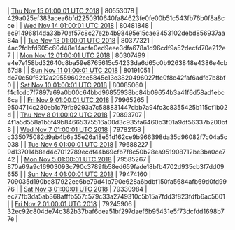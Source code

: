 | [Thu Nov 15 01:00:01 UTC 2018](https://transfer.sh/WQVv5/trcninja-dbdump-20181115010001.tar.bz2) | 80553078 | 429a025ef383acea6bfd2250910640fa84623fe0fe00b51c543fb76b0f8a8cce | 
| [Wed Nov 14 01:00:01 UTC 2018](https://transfer.sh/rhTVo/trcninja-dbdump-20181114010001.tar.bz2) | 80481848 | ec91496814da33b70af57c8c27e2b4b98495e15cae3453102debd856937aa84a | 
| [Tue Nov 13 01:00:01 UTC 2018](https://transfer.sh/BBgnn/trcninja-dbdump-20181113010001.tar.bz2) | 80377321 | 4ac2fdbfd605c60d48e14acfe0ed9eee3dfa678a1d96cdf9a52decfd70e212e7 | 
| [Mon Nov 12 01:00:01 UTC 2018](https://transfer.sh/UuWfJ/trcninja-dbdump-20181112010001.tar.bz2) | 80307499 | e4e7e158bd32640c8ba59e8765615c54233da6d65c0b9263848e4386e4cb67d8 | 
| [Sun Nov 11 01:00:01 UTC 2018](https://transfer.sh/139Zhq/trcninja-dbdump-20181111010001.tar.bz2) | 80191051 | de70c50f6212a29559602ce5845c13e3820496027ffe0f8e42faf6adfe7b8bf0 | 
| [Sat Nov 10 01:00:01 UTC 2018](https://transfer.sh/JGpI9/trcninja-dbdump-20181110010001.tar.bz2) | 80085060 | f4c1cdc7f7897a69a0b00c64bbd96855938bc84b09654b3a41f6d58ad1ebc6ca | 
| [Fri Nov  9 01:00:01 UTC 2018](https://transfer.sh/FCGFH/trcninja-dbdump-20181109010001.tar.bz2) | 79965265 | 9504714c280eb1c79fb9293a7c588831447dbb7a94fc3c8355425b115cf1b02d | 
| [Thu Nov  8 01:00:02 UTC 2018](https://transfer.sh/102nGk/trcninja-dbdump-20181108010002.tar.bz2) | 79893707 | 4f1a5d558a1b5f49b84665375516a00d3c935fa6460b3f01a9df56337b200bf8 | 
| [Wed Nov  7 01:00:01 UTC 2018](https://transfer.sh/VqEM9/trcninja-dbdump-20181107010001.tar.bz2) | 79782158 | c335075082d9ab4b6a35e26a18e51d162ce9b966398da35d96082f7c04a5c038 | 
| [Tue Nov  6 01:00:01 UTC 2018](https://transfer.sh/i74gh/trcninja-dbdump-20181106010001.tar.bz2) | 79688227 | 9d137014b8ed4c7012789ecdf44b69cfb7f8c50b28ea951908712be3ba0ce742 | 
| [Mon Nov  5 01:00:01 UTC 2018](https://transfer.sh/8nna6/trcninja-dbdump-20181105010001.tar.bz2) | 79585267 | 870a69a9c16903093c790c3789fb58ed659fade18bfb4702d935cb3f7dd09655 | 
| [Sun Nov  4 01:00:01 UTC 2018](https://transfer.sh/bxX39/trcninja-dbdump-20181104010001.tar.bz2) | 79474160 | 709035d190be817922ee6be79d41b790e628a6bdbf150fa5684afb69d0fd9976 | 
| [Sat Nov  3 01:00:01 UTC 2018](https://transfer.sh/DxnAY/trcninja-dbdump-20181103010001.tar.bz2) | 79330984 | ec77fb3da5ab368afffb557c579c33a2749310c5b15a7fdd3f823fdfb6ac5601 | 
| [Fri Nov  2 01:00:01 UTC 2018](https://transfer.sh/C13Hz/trcninja-dbdump-20181102010001.tar.bz2) | 79245906 | 32ec92c804de74c382b37baf6dea51bf297daef6b95431e5f73dcfdd1698b77e | 
